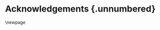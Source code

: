 # Acknowledgements {.unnumbered}

<!-- This is for acknowledging all of the people who helped out -->


\newpage



